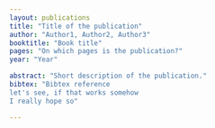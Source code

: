 ```yaml
---
layout: publications
title: "Title of the publication"
author: "Author1, Author2, Author3"
booktitle: "Book title"
pages: "On which pages is the publication?"
year: "Year"

abstract: "Short description of the publication."
bibtex: "Bibtex reference 
let's see, if that works somehow 
I really hope so"

---
```


